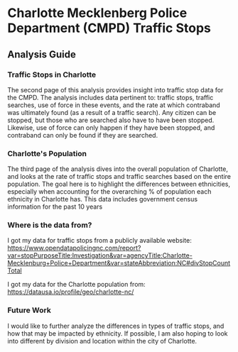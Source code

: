 # Charlotte Mecklenberg Police Department (CMPD) Traffic Stops

## Analysis Guide
### Traffic Stops in Charlotte

The second page of this analysis provides insight into traffic stop data for the CMPD. The analysis includes data pertinent to: traffic stops, traffic searches, use of force in these events, and the rate at which contraband was ultimately found (as a result of a traffic search). Any citizen can be stopped, but those who are searched also have to have been stopped. Likewise, use of force can only happen if they have been stopped, and contraband can only be found if they are searched.

### Charlotte's Population

The third page of the analysis dives into the overall population of Charlotte, and looks at the rate of traffic stops and traffic searches based on the entire population. The goal here is to highlight the differences between ethnicities, especially when accounting for the overarching % of population each ethnicity in Charlotte has. This data includes government census information for the past 10 years

### Where is the data from?
I got my data for traffic stops from a publicly available website: https://www.opendatapolicingnc.com/report?var=stopPurposeTitle:Investigation&var=agencyTitle:Charlotte-Mecklenburg+Police+Department&var=stateAbbreviation:NC#divStopCountTotal

I got my data for the Charlotte population from: https://datausa.io/profile/geo/charlotte-nc/

### Future Work

I would like to further analyze the differences in types of traffic stops, and how that may be impacted by ethnicity. If possible, I am also hoping to look into different by division and location within the city of Charlotte.
